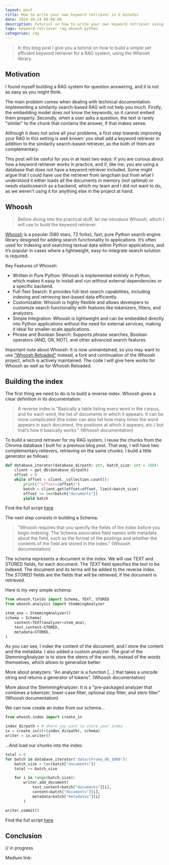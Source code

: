 ```yaml
---
layout: post
title: How to write your own keyword retriever in 5 minutes
date: 2024-10-24 00:00:00
description: Tutorial on how to write your own keyword retriever using the whoosh library
tags: keyword-retriever rag whoosh python
categories: rag
---
```


> In this blog post I give you a tutorial on how to build a simple yet efficient keyword retriever for a RAG system, using the Whoosh library.

## Motivation
I found myself building a RAG system for question answering, and it is not as easy as you might think. 

The main problem comes when dealing with technical documentation. Implementing a similarity search-based RAG will not help you much. Firstly, the embedding model does not know the keywords, so it cannot embed them properly. Secondly, when a user asks a question, the text is rarely "similar" to the chunk that contains the answer, if that makes sense.

Although it does not solve all your problems, a first step towards improving your RAG in this setting is well known: you shall add a keyword retriever in addition to the similarity search-based retriever, as the both of them are complementary. 

This post will be useful for you in at least two ways: if you are curious about how a keyword retriever works in practice, and if, like me, you are using a database that does not have a keyword retriever included. Some might argue that I could have use the retriever from langchain but from what I understood it either loads all the documents in memory (not optimal) or needs elasticsearch as a backend, which my team and I did not want to do, as we weren't using it for anything else in the project at hand.

## Whoosh
> Before diving into the practical stuff, let me introduce Whoosh, which I will use to build the keyword retriever.

[Whoosh](https://github.com/mchaput/whoosh) is a popular (580 stars, 72 forks), fast, pure Python search engine library designed for adding search functionality to applications. It’s often used for indexing and searching textual data within Python applications, and it’s popular in cases where a lightweight, easy-to-integrate search solution is required.

Key Features of Whoosh:
- Written in Pure Python: Whoosh is implemented entirely in Python, which makes it easy to install and run without external dependencies or a specific backend.
- Full-Text Search: It provides full-text search capabilities, including indexing and retrieving text-based data efficiently.
- Customizable: Whoosh is highly flexible and allows developers to customize search functionality with features like tokenizers, filters, and analyzers.
- Simple Integration: Whoosh is lightweight and can be embedded directly into Python applications without the need for external services, making it ideal for smaller-scale applications.
- Phrase and Boolean Search: Supports phrase searches, Boolean operators (AND, OR, NOT), and other advanced search features.

Important note about Whoosh: It is now unmaintained, so you may want to use ["Whoosh Reloaded"](https://github.com/Sygil-Dev/whoosh-reloaded) instead, a fork and continuation of the Whoosh project, which is actively maintained. The code I will give here works for Whoosh as well as for Whoosh Reloaded.

## Building the index

The first thing we need to do is to build a reverse index. Whoosh gives a clear definition in its documentation:

> A reverse index is "Basically a table listing every word in the corpus, and for each word, the list of documents in which it appears. It can be more complicated (the index can also list how many times the word appears in each document, the positions at which it appears, etc.) but that’s how it basically works." (Whoosh documentation)

To build a second retriever for my RAG system, I reuse the chunks from the Chroma database I built for a previous blog post. That way, I will have two complementary retievers, retrieving on the same chunks. I build a little generator as follows: 

```python
def database_iterator(database_dirpath: str, batch_size: int = 100):
    client = get_db(database_dirpath)
    offset = 0
    while offset < client._collection.count():
        print(f"offset={offset}")
        batch = client.get(offset=offset, limit=batch_size)
        offset += len(batch["documents"])
        yield batch
```

Find the full script [here](https://github.com/GTimothee/RAG_experiments/blob/main/blogs/keyword_retriever/chromadb_iterator.py)

The next step consists in building a Schema. 

> "Whoosh requires that you specify the fields of the index before you begin indexing. The Schema associates field names with metadata about the field, such as the format of the postings and whether the contents of the field are stored in the index." (Whoosh documentation)

The schema represents a document in the index. We will use TEXT and STORED fields, for each document. The *TEXT* field specifies the text to be indexed. The document and its terms will be added to the reverse index. The *STORED* fields are the fields that will be retrieved, if the document is retrieved. 

Here is my very simple schema:

```python
from whoosh.fields import Schema, TEXT, STORED
from whoosh.analysis import StemmingAnalyzer

stem_ana = StemmingAnalyzer()
schema = Schema(
    content=TEXT(analyzer=stem_ana),
    text_content=STORED,
    metadata=STORED,
)
```

As you can see, I index the content of the document, and I store the content and the metadata. I also added a custom analyzer. The goal of the StemmingAnalyzer is to store the stems of the words, instead of the words themselves, which allows to generalize better.

More about analyzers: "An analyzer is a function [...] that takes a unicode string and returns a generator of tokens". (Whoosh documentation)

More about the StemmingAnalyzer: It is a "pre-packaged analyzer that combines a tokenizer, lower-case filter, optional stop filter, and stem filter" (Whoosh documentation)

We can now create an index from our schema...

```python
from whoosh.index import create_in

index_dirpath = # where you want to store your index
ix = create_in(str(index_dirpath), schema)
writer = ix.writer()
```

...And load our chunks into the index:

```python
total = 0
for batch in database_iterator('data/chroma_db_1000'):
    batch_size = len(batch["documents"])
    total += batch_size 

    for i in range(batch_size):
        writer.add_document(
            text_content=batch["documents"][i],
            content=batch["documents"][i],
            metadata=batch["metadatas"][i]
        )

writer.commit()
```

Find the full script [here](https://github.com/GTimothee/RAG_experiments/blob/main/blogs/keyword_retriever/build_index.py)

## Conclusion

// in progress

Medium link:
